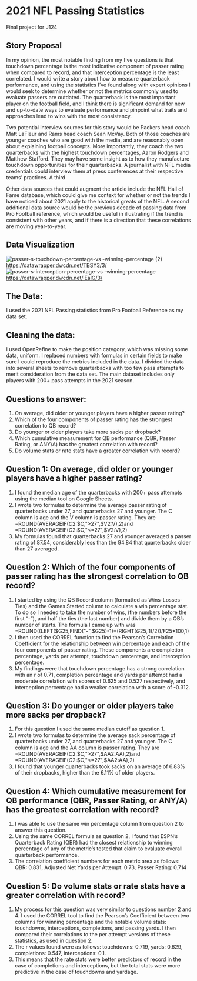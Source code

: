 # 2021 NFL Passing Statistics
Final project for J124
## Story Proposal
In my opinion, the most notable finding from my five questions is that touchdown percentage is the most indicative component of passer rating when compared to record, and that interception percentage is the least correlated. I would write a story about how to measure quarterback performance, and using the statistics I’ve found along with expert opinions I would seek to determine whether or not the metrics commonly used to evaluate passers are outdated. The quarterback is the most important player on the football field, and I think there is significant demand for new and up-to-date ways to evaluate performance and pinpoint what traits and approaches lead to wins with the most consistency. 

Two potential interview sources for this story would be Packers head coach Matt LaFleur and Rams head coach Sean McVay. Both of those coaches are younger coaches who are good with the media, and are reasonably open about explaining football concepts. More importantly, they coach the two quarterbacks with the highest touchdown percentages, Aaron Rodgers and Matthew Stafford. They may have some insight as to how they manufacture touchdown opportunities for their quarterbacks. A journalist with NFL media credentials could interview them at press conferences at their respective teams’ practices. A third 

Other data sources that could augment the article include the NFL Hall of Fame database, which could give me context for whether or not the trends I have noticed about 2021 apply to the historical greats of the NFL. A second additional data source would be the previous decade of passing data from Pro Football reference, which would be useful in illustrating if the trend is consistent with other years, and if there is a direction that these correlations are moving year-to-year.

## Data Visualization
![passer-s-touchdown-percentage-vs -winning-percentage (2)](https://user-images.githubusercontent.com/25110547/183278720-e979ae00-ad70-432b-81d0-6e6ee6c53a6b.png)
https://datawrapper.dwcdn.net/TBSY3/3/
![passer-s-interception-percentage-vs -winning-percentage](https://user-images.githubusercontent.com/25110547/183279629-0b60b4a5-8365-40bb-8de7-920b7f03ce61.png)
https://datawrapper.dwcdn.net/iEalG/3/

## The Data:
I used the 2021 NFL Passing statistics from Pro Football Reference as my data set.
## Cleaning the data:
I used OpenRefine to make the position category, which was missing some data, uniform.
I replaced numbers with formulas in certain fields to make sure I could reproduce the metrics included in the data.
I divided the data into several sheets to remove quarterbacks with too few pass attempts to merit consideration from the data set. The main dataset includes only players with 200+ pass attempts in the 2021 season.

## Questions to answer:
1. On average, did older or younger players have a higher passer rating?
2. Which of the four components of passer rating has the strongest correlation to QB record?
3. Do younger or older players take more sacks per dropback?
4. Which cumulative measurement for QB performance (QBR, Passer Rating, or ANY/A) has the greatest correlation with record?
5. Do volume stats or rate stats have a greater correlation with record?

## Question 1: On average, did older or younger players have a higher passer rating?
1. I found the median age of the quarterbacks with 200+ pass attempts using the median tool on Google Sheets.
2. I wrote two formulas to determine the average passer rating of quarterbacks under 27, and quarterbacks 27 and younger. The C column is age and the V column is passer rating. They are =ROUND(AVERAGEIF($C$2:$C,">27",$V$2:$V),2)and =ROUND(AVERAGEIF($C$2:$C,"<=27",$V$2:$V),2)
3. My formulas found that quarterbacks 27 and younger averaged a passer rating of 87.54, considerably less than the 94.84 that quarterbacks older than 27 averaged.

## Question 2: Which of the four components of passer rating has the strongest correlation to QB record?
1. I started by using the QB Record column (formatted as Wins-Losses-Ties) and the Games Started column to calculate a win percentage stat. To do so I needed to take the number of wins, (the numbers before the first “-”), and half the ties (the last number) and divide them by a QB’s number of starts. The formula I came up with was =ROUND((LEFT($G25,FIND("-",$G25)-1)+(RIGHT($G25,1)/2))/$F25*100,1)
2. I then used the CORREL function to find the Pearson’s Correlation Coefficient for the relationship between win percentage and each of the four components of passer rating. These components are completion percentage, yards per attempt, touchdown percentage, and interception percentage.
3. My findings were that touchdown percentage has a strong correlation with an r of 0.71, completion percentage and yards per attempt had a moderate correlation with scores of 0.625 and 0.527 respectively, and interception percentage had a weaker correlation with a score of -0.312.

## Question 3: Do younger or older players take more sacks per dropback?
1. For this question I used the same median cutoff as question 1. 
2. I wrote two formulas to determine the average sack percentage of quarterbacks under 27, and quarterbacks 27 and younger. The C column is age and the AA column is passer rating. They are =ROUND(AVERAGEIF($C$2:$C,">27",$AA$2:$AA),2)and =ROUND(AVERAGEIF($C$2:$C,"<=27",$AA$2:$AA),2)
3. I found that younger quarterbacks took sacks on an average of 6.83% of their dropbacks, higher than the 6.11% of older players.

## Question 4: Which cumulative measurement for QB performance (QBR, Passer Rating, or ANY/A) has the greatest correlation with record?
1. I was able to use the same win percentage column from question 2 to answer this  question.
2. Using the same CORREL formula as question 2, I found that ESPN’s Quarterback Rating (QBR) had the closest relationship to winning percentage of any of the metric’s tested that claim to evaluate overall quarterback performance.
3. The correlation coefficient numbers for each metric area as follows: QBR: 0.831, Adjusted Net Yards per Attempt: 0.73, Passer Rating: 0.714

## Question 5: Do volume stats or rate stats have a greater correlation with record?
1. My process for this question was very similar to questions number 2 and 4. I used the CORREL tool to find the Pearson’s Coefficient between two columns for winning percentage and the notable volume stats: touchdowns, interceptions, completions, and passing yards. I then compared their correlations to the per attempt versions of these statistics, as used in question 2.
2. The r values found were as follows: touchdowns: 0.719, yards: 0.629, completions: 0.547, interceptions: 0.1.
3. This means that the rate stats were better predictors of record in the case of completions and interceptions, but the total stats were more predictive in the case of touchdowns and yardage.

